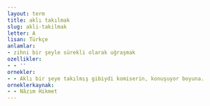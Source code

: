 ```yaml
---
layout: term
title: aklı takılmak
slug: akli-takilmak
letter: A
lisan: Türkçe
anlamlar:
- zihni bir şeyle sürekli olarak uğraşmak
ozellikler:
- - ''
ornekler:
- - Aklı bir şeye takılmış gibiydi komiserin, konuşuyor boyuna.
orneklerkaynak:
- - Nâzım Hikmet
---
```

